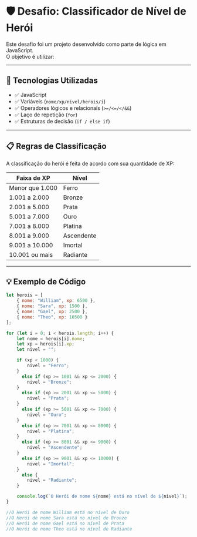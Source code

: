 # 🛡️ Desafio: Classificador de Nível de Herói

Este desafio foi um projeto desenvolvido como parte de lógica em JavaScript.  
O objetivo é  utilizar:

---

## 🚀 Tecnologias Utilizadas

- ✅ JavaScript
- ✅ Variáveis (`nome/xp/nivel/herois/i`)
- ✅ Operadores lógicos e relacionais (`>=/<=/</&&`)
- ✅ Laço de repetição (`for`)
- ✅ Estruturas de decisão (`if / else if`)
  
---

## 📋 Regras de Classificação

A classificação do herói é feita de acordo com sua quantidade de XP:

| Faixa de XP       | Nível        |
|-------------------|--------------|
| Menor que 1.000   | Ferro        |
| 1.001 a 2.000     | Bronze       |
| 2.001 a 5.000     | Prata        |
| 5.001 a 7.000     | Ouro         |
| 7.001 a 8.000     | Platina      |
| 8.001 a 9.000     | Ascendente   |
| 9.001 a 10.000    | Imortal      |
| 10.001 ou mais    | Radiante     |

---

## 💡 Exemplo de Código

```javascript
let herois = [
    { nome: "William", xp: 6500 },
    { nome: "Sara", xp: 1500 },
    { nome: "Gael", xp: 2500 },
    { nome: "Theo", xp: 10500 }
];

for (let i = 0; i < herois.length; i++) {
    let nome = herois[i].nome;
    let xp = herois[i].xp;
    let nivel = "";

    if (xp < 1000) {
        nivel = "Ferro";
    }
      else if (xp >= 1001 && xp <= 2000) {
        nivel = "Bronze";
    }
      else if (xp >= 2001 && xp <= 5000) {
        nivel = "Prata";
    }
      else if (xp >= 5001 && xp <= 7000) {
        nivel = "Ouro";
    }
      else if (xp >= 7001 && xp <= 8000) {
        nivel = "Platina";
    }
      else if (xp >= 8001 && xp <= 9000) {
        nivel = "Ascendente";
    }
      else if (xp >= 9001 && xp <= 10000) {
        nivel = "Imortal";
    }
      else {
        nivel = "Radiante";
    }

    console.log(`O Herói de nome ${nome} está no nível de ${nivel}`);
}

//O Herói de nome William está no nível de Ouro  
//O Herói de nome Sara está no nível de Bronze  
//O Herói de nome Gael está no nível de Prata  
//O Herói de nome Theo está no nível de Radiante  
